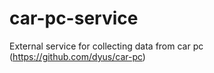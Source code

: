 car-pc-service
======
External service for collecting data from car pc (https://github.com/dyus/car-pc)
